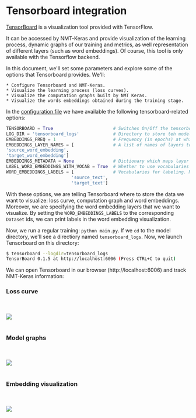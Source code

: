# Tensorboard integration

[TensorBoard](https://www.tensorflow.org/get_started/summaries_and_tensorboard) is a visualization tool provided with TensorFlow.

It can be accessed by NMT-Keras and provide visualization of the learning process, dynamic graphs of our training and metrics, as well representation of different layers (such as word embeddings). Of course, this tool is only available with the Tensorflow backend. 

In this document, we'll set some parameters and explore some of the options that Tensorboard provides. We'll:

    * Configure Tensorboard and NMT-Keras.
    * Visualize the learning process (loss curves).
    * Visualize the computation graphs built by NMT Keras.
    * Visualize the words embeddings obtained during the training stage.
   
   
In the [configuration file](https://github.com/lvapeab/nmt-keras/blob/master/config.py) we have available the following tensorboard-related options:
 
```python
TENSORBOARD = True                       # Switches On/Off the tensorboard callback
LOG_DIR = 'tensorboard_logs'             # Directory to store teh model. Will be created inside STORE_PATH
EMBEDDINGS_FREQ = 1                      # Frequency (in epochs) at which selected embedding layers will be saved.
EMBEDDINGS_LAYER_NAMES = [               # A list of names of layers to keep eye on. If None or empty list all the embedding layer will be watched.
'source_word_embedding',
'target_word_embedding']
EMBEDDINGS_METADATA = None               # Dictionary which maps layer name to a file name in which metadata for this embedding layer is saved.
LABEL_WORD_EMBEDDINGS_WITH_VOCAB = True  # Whether to use vocabularies as word embeddings labels (will overwrite EMBEDDINGS_METADATA)
WORD_EMBEDDINGS_LABELS = [               # Vocabularies for labeling. Must match EMBEDDINGS_LAYER_NAMES
                         'source_text',
                         'target_text']
```

With these options, we are telling Tensorboard where to store the data we want to visualize: loss curve, computation graph and word embeddings. 
Moreover, we are specifying the word embedding layers that we want to visualize. By setting the `WORD_EMBEDDINGS_LABELS` to the corresponding `Dataset` ids, 
we can print labels in the word embedding visualization. 


Now, we run a regular training: ``python main.py``. If we `cd` to the model directory, we'll see a directiory named `tensorboard_logs`. Now, we launch Tensorboard on this directory:
 
```bash
$ tensorboard --logdir=tensorboard_logs
TensorBoard 0.1.5 at http://localhost:6006 (Press CTRL+C to quit) 
```

We can open Tensorboard in our browser (http://localhost:6006) and track NMT-Keras information:


### Loss curve
 
 <div align="left">
  <br><br><img src="https://raw.githubusercontent.com/lvapeab/nmt-keras/master/examples/documentation/imgs/tb-scalar.png"><br><br>
</div>

    
    
### Model graphs

 <div align="left">
  <br><br><img src="https://raw.githubusercontent.com/lvapeab/nmt-keras/master/examples/documentation/imgs/tb-graph.png"><br><br>
</div>


### Embedding visualization

 <div align="left">
  <br><br><img src="https://raw.githubusercontent.com/lvapeab/nmt-keras/master/examples/documentation/imgs/tb-embeddings.png"><br><br>
</div>
